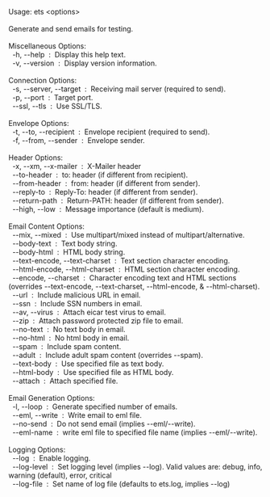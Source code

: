 <p>Usage: ets &lt;options&gt;<br>
<br>
Generate and send emails for testing.<br>
<br>
Miscellaneous Options:<br>
&nbsp;&nbsp;-h, --help&nbsp;&nbsp;:&nbsp;&nbsp;Display this help text.<br>
&nbsp;&nbsp;-v, --version&nbsp;&nbsp;:&nbsp;&nbsp;Display version information.<br>
<br>
Connection Options:<br>
&nbsp;&nbsp;-s, --server, --target&nbsp;&nbsp;:&nbsp;&nbsp;Receiving mail server (required to send).<br>
&nbsp;&nbsp;-p, --port&nbsp;&nbsp;:&nbsp;&nbsp;Target port.<br>
&nbsp;&nbsp;--ssl, --tls&nbsp;&nbsp;:&nbsp;&nbsp;Use SSL/TLS.<br>
<br>
Envelope Options:<br>
&nbsp;&nbsp;-t, --to, --recipient&nbsp;&nbsp;:&nbsp;&nbsp;Envelope recipient (required to send).<br>
&nbsp;&nbsp;-f, --from, --sender&nbsp;&nbsp;:&nbsp;&nbsp;Envelope sender.<br>
<br>
Header Options:<br>
&nbsp;&nbsp;-x, --xm, --x-mailer&nbsp;&nbsp;:&nbsp;&nbsp;X-Mailer header<br>
&nbsp;&nbsp;--to-header&nbsp;&nbsp;:&nbsp;&nbsp;to: header (if different from recipient).<br>
&nbsp;&nbsp;--from-header&nbsp;&nbsp;:&nbsp;&nbsp;from: header (if different from sender).<br>
&nbsp;&nbsp;--reply-to&nbsp;&nbsp;:&nbsp;&nbsp;Reply-To: header (if different from sender).<br>
&nbsp;&nbsp;--return-path&nbsp;&nbsp;:&nbsp;&nbsp;Return-PATH: header (if different from sender).<br>
&nbsp;&nbsp;--high, --low&nbsp;&nbsp;:&nbsp;&nbsp;Message importance (default is medium).<br>
<br>
Email Content Options:<br>
&nbsp;&nbsp;--mix, --mixed&nbsp;&nbsp;:&nbsp;&nbsp;Use multipart/mixed instead of multipart/alternative.<br>
&nbsp;&nbsp;--body-text&nbsp;&nbsp;:&nbsp;&nbsp;Text body string.<br>
&nbsp;&nbsp;--body-html&nbsp;&nbsp;:&nbsp;&nbsp;HTML body string.<br>
&nbsp;&nbsp;--text-encode, --text-charset&nbsp;&nbsp;:&nbsp;&nbsp;Text section character encoding.<br>
&nbsp;&nbsp;--html-encode, --html-charset&nbsp;&nbsp;:&nbsp;&nbsp;HTML section character encoding.<br>
&nbsp;&nbsp;--encode, --charset&nbsp;&nbsp;:&nbsp;&nbsp;Character encoding text and HTML sections (overrides  --text-encode, --text-charset, --html-encode, & --html-charset).<br>
&nbsp;&nbsp;--url&nbsp;&nbsp;:&nbsp;&nbsp;Include malicious URL in email.<br>
&nbsp;&nbsp;--ssn&nbsp;&nbsp;:&nbsp;&nbsp;Include SSN numbers in email.<br>
&nbsp;&nbsp;--av, --virus&nbsp;&nbsp;:&nbsp;&nbsp;Attach eicar test virus to email.<br>
&nbsp;&nbsp;--zip&nbsp;&nbsp;:&nbsp;&nbsp;Attach password protected zip file to email.<br>
&nbsp;&nbsp;--no-text&nbsp;&nbsp;:&nbsp;&nbsp;No text body in email.<br>
&nbsp;&nbsp;--no-html&nbsp;&nbsp;:&nbsp;&nbsp;No html body in email.<br>
&nbsp;&nbsp;--spam&nbsp;&nbsp;:&nbsp;&nbsp;Include spam content.<br>
&nbsp;&nbsp;--adult&nbsp;&nbsp;:&nbsp;&nbsp;Include adult spam content (overrides --spam).<br>
&nbsp;&nbsp;--text-body&nbsp;&nbsp;:&nbsp;&nbsp;Use specified file as text body.<br>
&nbsp;&nbsp;--html-body&nbsp;&nbsp;:&nbsp;&nbsp;Use specified file as HTML body.<br>
&nbsp;&nbsp;--attach&nbsp;&nbsp;:&nbsp;&nbsp;Attach specified file.<br>
<br>
Email Generation Options:<br>
&nbsp;&nbsp;-l, --loop&nbsp;&nbsp;:&nbsp;&nbsp;Generate specified number of emails.<br>
&nbsp;&nbsp;--eml, --write&nbsp;&nbsp;:&nbsp;&nbsp;Write email to eml file.<br>
&nbsp;&nbsp;--no-send&nbsp;&nbsp;:&nbsp;&nbsp;Do not send email (implies --eml/--write).<br>
&nbsp;&nbsp;--eml-name&nbsp;&nbsp;:&nbsp;&nbsp;write eml file to specified file name (implies --eml/--write).<br>
<br>
Logging Options:<br>
&nbsp;&nbsp;--log&nbsp;&nbsp;:&nbsp;&nbsp;Enable logging.<br>
&nbsp;&nbsp;--log-level&nbsp;&nbsp;:&nbsp;&nbsp;Set logging level (implies --log). Valid values are: debug, info, warning (default), error, critical<br>
&nbsp;&nbsp;--log-file&nbsp;&nbsp;:&nbsp;&nbsp;Set name of log file (defaults to ets.log, implies --log)<br>
